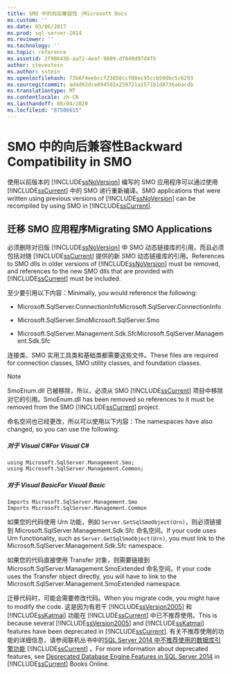 ```yaml
---
title: SMO 中的向后兼容性 |Microsoft Docs
ms.custom: ''
ms.date: 03/06/2017
ms.prod: sql-server-2014
ms.reviewer: ''
ms.technology: ''
ms.topic: reference
ms.assetid: 2f986436-aaf2-4eaf-9809-df849d97d4fb
author: stevestein
ms.author: sstein
ms.openlocfilehash: 73b6f4eebccf23850ccf08ec95ccb59dbc5c6293
ms.sourcegitcommit: ad4d92dce894592a259721a1571b1d8736abacdb
ms.translationtype: MT
ms.contentlocale: zh-CN
ms.lasthandoff: 08/04/2020
ms.locfileid: "87586615"
---
```

# <a name="backward-compatibility-in-smo"></a><span data-ttu-id="e30cf-102">SMO 中的向后兼容性</span><span class="sxs-lookup"><span data-stu-id="e30cf-102">Backward Compatibility in SMO</span></span>
  <span data-ttu-id="e30cf-103">使用以前版本的 [!INCLUDE[ssNoVersion](../../includes/ssnoversion-md.md)] 编写的 SMO 应用程序可以通过使用 [!INCLUDE[ssCurrent](../../includes/sscurrent-md.md)] 中的 SMO 进行重新编译。</span><span class="sxs-lookup"><span data-stu-id="e30cf-103">SMO applications that were written using previous versions of [!INCLUDE[ssNoVersion](../../includes/ssnoversion-md.md)] can be recompiled by using SMO in [!INCLUDE[ssCurrent](../../includes/sscurrent-md.md)].</span></span>  
  
## <a name="migrating-smo-applications"></a><span data-ttu-id="e30cf-104">迁移 SMO 应用程序</span><span class="sxs-lookup"><span data-stu-id="e30cf-104">Migrating SMO Applications</span></span>  
 <span data-ttu-id="e30cf-105">必须删除对旧版 [!INCLUDE[ssNoVersion](../../includes/ssnoversion-md.md)] 中 SMO 动态链接库的引用，而且必须包括对随 [!INCLUDE[ssCurrent](../../includes/sscurrent-md.md)] 提供的新 SMO 动态链接库的引用。</span><span class="sxs-lookup"><span data-stu-id="e30cf-105">References to SMO dlls in older versions of [!INCLUDE[ssNoVersion](../../includes/ssnoversion-md.md)] must be removed, and references to the new SMO dlls that are provided with [!INCLUDE[ssCurrent](../../includes/sscurrent-md.md)] must be included.</span></span>  
  
 <span data-ttu-id="e30cf-106">至少要引用以下内容：</span><span class="sxs-lookup"><span data-stu-id="e30cf-106">Minimally, you would reference the following:</span></span>  
  
-   <span data-ttu-id="e30cf-107">Microsoft.SqlServer.ConnectionInfo</span><span class="sxs-lookup"><span data-stu-id="e30cf-107">Microsoft.SqlServer.ConnectionInfo</span></span>  
  
-   <span data-ttu-id="e30cf-108">Microsoft.SqlServer.Smo</span><span class="sxs-lookup"><span data-stu-id="e30cf-108">Microsoft.SqlServer.Smo</span></span>  
  
-   <span data-ttu-id="e30cf-109">Microsoft.SqlServer.Management.Sdk.Sfc</span><span class="sxs-lookup"><span data-stu-id="e30cf-109">Microsoft.SqlServer.Management.Sdk.Sfc</span></span>  
  
 <span data-ttu-id="e30cf-110">连接类、SMO 实用工具类和基础类都需要这些文件。</span><span class="sxs-lookup"><span data-stu-id="e30cf-110">These files are required for connection classes, SMO utility classes, and foundation classes.</span></span>  
  
> [!NOTE]  
>  <span data-ttu-id="e30cf-111">SmoEnum.dll 已被移除，所以，必须从 SMO [!INCLUDE[ssCurrent](../../includes/sscurrent-md.md)] 项目中移除对它的引用。</span><span class="sxs-lookup"><span data-stu-id="e30cf-111">SmoEnum.dll has been removed so references to it must be removed from the SMO [!INCLUDE[ssCurrent](../../includes/sscurrent-md.md)] project.</span></span>  
  
 <span data-ttu-id="e30cf-112">命名空间也已经更改，所以可以使用以下内容：</span><span class="sxs-lookup"><span data-stu-id="e30cf-112">The namespaces have also changed, so you can use the following:</span></span>  
  
##### <a name="for-visual-c"></a><span data-ttu-id="e30cf-113">对于 Visual C#</span><span class="sxs-lookup"><span data-stu-id="e30cf-113">For Visual C#</span></span>  
  
```  
using Microsoft.SqlServer.Management.Smo;  
using Microsoft.SqlServer.Management.Common;  
```  
  
##### <a name="for-visual-basic"></a><span data-ttu-id="e30cf-114">对于 Visual Basic</span><span class="sxs-lookup"><span data-stu-id="e30cf-114">For Visual Basic</span></span>  
  
```  
Imports Microsoft.SqlServer.Management.Smo  
Imports Microsoft.SqlServer.Management.Common  
```  
  
 <span data-ttu-id="e30cf-115">如果您的代码使用 Urn 功能，例如 `Server.GetSqlSmoObject(Urn)`，则必须链接到 Microsoft.SqlServer.Management.Sdk.Sfc 命名空间。</span><span class="sxs-lookup"><span data-stu-id="e30cf-115">If your code uses Urn functionality, such as `Server.GetSqlSmoObject(Urn)`, you must link to the Microsoft.SqlServer.Management.Sdk.Sfc namespace.</span></span>  
  
 <span data-ttu-id="e30cf-116">如果您的代码直接使用 Transfer 对象，则需要链接到 Microsoft.SqlServer.Management.SmoExtended 命名空间。</span><span class="sxs-lookup"><span data-stu-id="e30cf-116">If your code uses the Transfer object directly, you will have to link to the Microsoft.SqlServer.Management.SmoExtended namespace.</span></span>  
  
 <span data-ttu-id="e30cf-117">迁移代码时，可能会需要修改代码。</span><span class="sxs-lookup"><span data-stu-id="e30cf-117">When you migrate code, you might have to modify the code.</span></span> <span data-ttu-id="e30cf-118">这是因为有若干 [!INCLUDE[ssVersion2005](../../includes/ssversion2005-md.md)] 和 [!INCLUDE[ssKatmai](../../includes/sskatmai-md.md)] 功能在 [!INCLUDE[ssCurrent](../../includes/sscurrent-md.md)] 中已不推荐使用。</span><span class="sxs-lookup"><span data-stu-id="e30cf-118">This is because several [!INCLUDE[ssVersion2005](../../includes/ssversion2005-md.md)] and [!INCLUDE[ssKatmai](../../includes/sskatmai-md.md)] features have been deprecated in [!INCLUDE[ssCurrent](../../includes/sscurrent-md.md)].</span></span> <span data-ttu-id="e30cf-119">有关不推荐使用的功能的详细信息，请参阅联机丛书中的[SQL Server 2014 中不推荐使用的数据库引擎功能](../../database-engine/deprecated-database-engine-features-in-sql-server-2016.md) [!INCLUDE[ssCurrent](../../includes/sscurrent-md.md)] 。</span><span class="sxs-lookup"><span data-stu-id="e30cf-119">For more information about deprecated features, see [Deprecated Database Engine Features in SQL Server 2014](../../database-engine/deprecated-database-engine-features-in-sql-server-2016.md) in [!INCLUDE[ssCurrent](../../includes/sscurrent-md.md)] Books Online.</span></span>  
  
  
